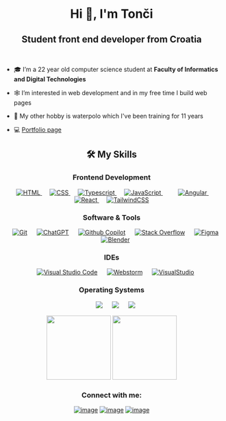 <h1 align="center">Hi 👋, I'm Tonči</h1>
<h2 align="center">Student front end developer from Croatia</h3><br>

- 🎓 I’m a 22 year old computer science student at **Faculty of Informatics and Digital Technologies**

- 🕸️ I’m interested in web development and in my free time I build web pages

- 🤽 My other hobby is waterpolo which I've been training for 11 years

- 💻 <a href="https://marinactonci.netlify.app" target="_blank">Portfolio page</a>

<h2 align= "center">🛠️ My Skills</h2>

<h3 align= "center">Frontend Development</h3>
<p align="center"> 
  &emsp; 
  <a href="https://www.w3.org/html/" target="_blank"> 
   <img alt="HTML" src="https://img.shields.io/badge/html5-%23E34F26.svg?style=for-the-badge&logo=html5&logoColor=white">
  </a>   
  &emsp;
  <a href="https://www.w3schools.com/css/" target="_blank">
    <img alt="CSS" src="https://img.shields.io/badge/css3-%231572B6.svg?style=for-the-badge&logo=css3&logoColor=white">
  </a>
  &emsp;
  <a href="https://www.typescriptlang.org/" target="_blank"> 
    <img alt="Typescript" src="https://img.shields.io/badge/typescript-%2300599C.svg?style=for-the-badge&logo=c%2B%2B&logoColor=white">
  </a> 
  &emsp;
  <a href="https://developer.mozilla.org/en-US/docs/Web/JavaScript" target="_blank"> 
     <img alt="JavaScript" src="https://img.shields.io/badge/javascript-%23323330.svg?style=for-the-badge&logo=javascript&logoColor=%23F7DF1E">
   </a>
  &emsp;
      &emsp;
  <a href="https://angular.io/" target="_blank">
    <img alt="Angular"src="https://img.shields.io/badge/Angular-DD0031?style=for-the-badge&logo=angular&logoColor=white">
  </a> 
    &emsp;
  <a href="https://react.dev/" target="_blank">
    <img alt="React" src="https://img.shields.io/badge/React-61DAFB?style=for-the-badge&logo=react&logoColor=white">
  </a>
    &emsp;
  <a href="https://tailwindcss.com/" target="_blank">
    <img alt="TailwindCSS"src="https://img.shields.io/badge/Tailwind%20CSS-06B6D4?style=for-the-badge&logo=tailwindcss&logoColor=white">
  </a> 

</p>

<h3 align= "center">Software & Tools</h3>
 
<p align="center">
  &emsp;
    <a href="https://git-scm.com/"><img alt="Git" src="https://img.shields.io/badge/git-%23F05033.svg?style=for-the-badge&logo=git&logoColor=white"></a>
  &emsp;
    <a href="https://chat.openai.com/"><img alt="ChatGPT" src="https://img.shields.io/badge/ChatGPT-412991.svg?style=for-the-badge&logo=openai&logoColor=white"></a>
  &emsp;
    <a href="https://github.com/features/copilot"><img alt="Github Copilot" src="https://img.shields.io/badge/Github%20Copilot-%23F05033.svg?style=for-the-badge&logo=github&logoColor=white"></a>
  &emsp;
    <a href="https://stackoverflow.com/"><img alt="Stack Overflow" src="https://img.shields.io/badge/Stackoverflow-FE7A16?style=for-the-badge&logo=stack-overflow&logoColor=white"></a>
  &emsp;
    <a href="https://www.figma.com/"><img alt="Figma" img src="https://img.shields.io/badge/Figma-%23F24E1E.svg?style=for-the-badge&logo=figma&logoColor=white"></a>
  &emsp;
    <a href="https://www.blender.org/"><img alt="Blender" img src="https://img.shields.io/badge/Blender-%23F5792A.svg?style=for-the-badge&logo=blender&logoColor=white"></a>
</p>

<h3 align= "center">IDEs</h3>
 
<p align="center">
  &emsp;
    <a href="https://code.visualstudio.com/"><img alt="Visual Studio Code" src="https://img.shields.io/badge/Visual%20Studio%20Code-0078d7.svg?style=for-the-badge&logo=visual-studio-code&logoColor=white"></a>
    &emsp;
    <a href="https://www.jetbrains.com/"><img alt="Webstorm" src="https://img.shields.io/badge/Webstorm-143?style=for-the-badge&logo=webstorm&logoColor=white&color=green"></a>
  &emsp;
    <a href="https://visualstudio.microsoft.com/"><img alt="VisualStudio" src="https://img.shields.io/badge/Visual%20Studio-5C2D91.svg?style=for-the-badge&logo=visual-studio&logoColor=white" /></a>
</p>

</p>

<h3 align= "center">Operating Systems</h3>
 
<p align="center">
  &emsp;
    <a href="https://github.com/torvalds/linux"><img src="https://img.shields.io/badge/Linux-FCC624?style=for-the-badge&logo=linux&logoColor=black"></a>
  &emsp;
    <a href="https://www.microsoft.com/hr-hr/windows?r=1"><img src="https://img.shields.io/badge/Windows-0078D6?style=for-the-badge&logo=windows&logoColor=white"></a>  
  &emsp;
    <a href="https://www.apple.com/hr/macos/what-is/"><img src="https://img.shields.io/badge/MacOS-000000?style=for-the-badge&logo=apple&logoColor=white"></a> 
</p>

<div align= "center">
  <img height= "150" src="https://github-readme-stats.vercel.app/api?username=marinactonci&theme=tokyonight&show_icons=true" />
  <img height= "150" src="https://github-readme-stats.vercel.app/api/top-langs/?username=marinactonci&layout=compact&theme=tokyonight&hide=less" />
</div>

<h3 align="center">Connect with me:</h3>
<div align="center">

[![image](https://img.shields.io/badge/LinkedIn-0077B5?style=for-the-badge&logo=linkedin&logoColor=white)](https://www.linkedin.com/in/marinactonci/)
[![image](https://img.shields.io/badge/Instagram-E4405F?style=for-the-badge&logo=instagram&logoColor=white)](https://www.instagram.com/marinactonci/)
[![image](https://img.shields.io/badge/Gmail-D14836?style=for-the-badge&logo=gmail&logoColor=white)](mailto:toncimarinac@gmail.com)
  
</div>
